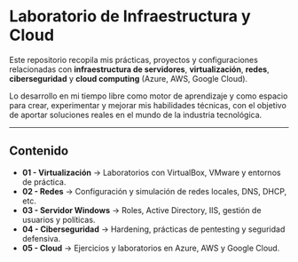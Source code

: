 # Laboratorio de Infraestructura y Cloud

Este repositorio recopila mis prácticas, proyectos y configuraciones relacionadas con **infraestructura de servidores**, **virtualización**, **redes**, **ciberseguridad** y **cloud computing** (Azure, AWS, Google Cloud).

Lo desarrollo en mi tiempo libre como motor de aprendizaje y como espacio para crear, experimentar y mejorar mis habilidades técnicas, con el objetivo de aportar soluciones reales en el mundo de la industria tecnológica.

---
## Contenido

- **01 - Virtualización** → Laboratorios con VirtualBox, VMware y entornos de práctica.
- **02 - Redes** → Configuración y simulación de redes locales, DNS, DHCP, etc.
- **03 - Servidor Windows** → Roles, Active Directory, IIS, gestión de usuarios y políticas.
- **04 - Ciberseguridad** → Hardening, prácticas de pentesting y seguridad defensiva.
- **05 - Cloud** → Ejercicios y laboratorios en Azure, AWS y Google Cloud.
